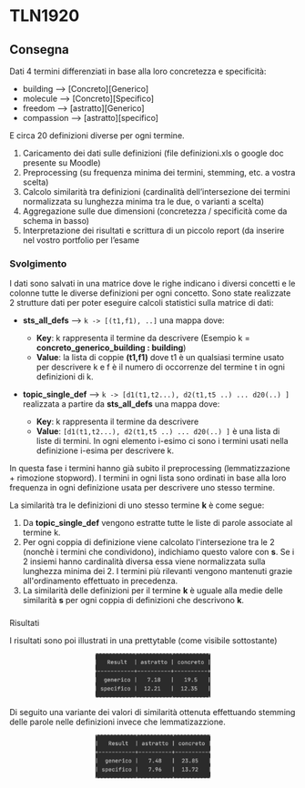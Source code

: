 # TLN1920

## Consegna

Dati 4 termini differenziati in base alla loro concretezza e specificità:
- building --> [Concreto][Generico]
- molecule --> [Concreto][Specifico]
- freedom --> [astratto][Generico]
- compassion --> [astratto][specifico]

E circa 20 definizioni diverse per ogni termine.

1. Caricamento dei dati sulle definizioni (file definizioni.xls o google doc presente su
Moodle)
2. Preprocessing (su frequenza minima dei termini, stemming, etc. a vostra scelta)
3. Calcolo similarità tra definizioni (cardinalità dell’intersezione dei termini
normalizzata su lunghezza minima tra le due, o varianti a scelta)
4. Aggregazione sulle due dimensioni (concretezza / specificità come da schema in
basso)
5. Interpretazione dei risultati e scrittura di un piccolo report (da inserire nel vostro
portfolio per l’esame

### Svolgimento

I dati sono salvati in una matrice dove le righe indicano i diversi concetti e le colonne tutte le diverse definizioni per ogni concetto.
Sono state realizzate 2 strutture dati per poter eseguire calcoli statistici sulla matrice di dati:
  - **sts_all_defs** --> `k -> [(t1,f1), ..]` una mappa dove:
       - **Key**: k rappresenta il termine da descrivere (Esempio k = **concreto_generico_building : building**)
       - **Value**: la lista di coppie **(t1,f1)** dove t1 è un qualsiasi termine usato per descrivere k e f è il numero di occorrenze del termine t in ogni definizioni di k.
       
  - **topic_single_def** --> `k -> [d1(t1,t2...), d2(t1,t5 ..) ... d20(..) ]` realizzata a partire da **sts_all_defs** una mappa dove:
       - **Key**: k rappresenta il termine da descrivere
       - **Value**: `[d1(t1,t2...), d2(t1,t5 ..) ... d20(..) ]` è una lista di liste di termini. In ogni elemento i-esimo ci sono i termini usati nella definizione i-esima per descrivere k.

In questa fase i termini hanno già subito il preprocessing (lemmatizzazione + rimozione stopword). 
I termini in ogni lista sono ordinati in base alla loro frequenza in ogni definizione usata per descrivere uno stesso termine. 

La similarità tra le definizioni di uno stesso termine **k** è come segue:
1. Da **topic_single_def** vengono estratte tutte le liste di parole associate al termine k. 
2. Per ogni coppia di definizione viene calcolato l'intersezione tra le 2 (nonchè i termini che condividono), indichiamo questo valore con **s**. 
Se i 2 insiemi hanno cardinalità diversa essa viene normalizzata sulla lunghezza minima dei 2. I termini più rilevanti vengono mantenuti grazie all'ordinamento effettuato in precedenza.
3. La similarità delle definizioni per il termine **k** è uguale alla medie delle similarità **s** per ogni coppia di definizioni che descrivono **k**.

###
Risultati

I risultati sono poi illustrati in una prettytable (come visibile sottostante)

<p align="center">
  <img src="img/res.png" width="40%" height="40%"/>
</p>


Di seguito una variante dei valori di similarità ottenuta effettuando stemming delle parole nelle definizioni invece che lemmatizazzione.
 
<p align="center">
  <img src="img/res2.png" width="40%" height="40%"/>
</p>


